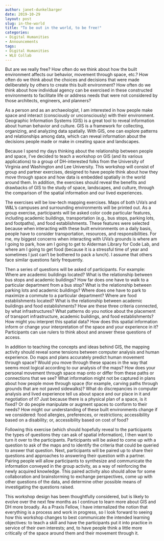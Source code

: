 ```yaml
---
author: janet-dunkelbarger
date: 2019-10-29
layout: post
slug: in-the-world
title: "To be out in the world, to be free!"
categories:
- Digital Humanities
- Announcements
tags:
- Digital Humanities
- WLU Collab
---
```

But are we really free? How often do we think about how the built environment affects our behavior, movement through space, etc.? How often do we think about the choices and decisions that were made deliberately by others to create this built environment? How often do we think about how individual agency can be exercised in these constructed environments to facilitate life or address needs that were not considered by those architects, engineers, and planners?

As a person and as an archaeologist, I am interested in how people make space and interact (consciously or unconsciously) with their environment. Geographic Information Systems (GIS) is a great tool to reveal information about human behavior and culture. GIS is a framework for collecting, organizing, and analyzing data spatially. With GIS, one can explore patterns and relationships among data, which can reveal information about the decisions people made or make in creating space and landscapes.

Because I spend my days thinking about the relationship between people and space, I’ve decided to teach a workshop on GIS (and its various applications) to a group of DH-interested folks from the University of Virginia and Washington and Lee University. This workshop will consist of group and partner exercises, designed to have people think about how they move through space and how data is embedded spatially in the world around them. In addition, the exercises should reveal the benefits and drawbacks of GIS to the study of space, landscapes, and culture, through the comparison of the spatial information and our lived experiences.

The exercises will be low-tech mapping exercises. Maps of both UVa’s and W&L’s campuses and surrounding environments will be printed out. As a group exercise, participants will be asked color code particular features, including academic buildings, transportation (e.g., bus stops, parking lots, and footpaths), and food establishments. These features were selected because when interacting with these built environments on a daily basis, people have to consider transportation, resources, and responsibilities. For me, my biggest concerns when interacting with UVa’s grounds is where am I going to park, how am I going to get to Alderman Library for Code Lab, and where am I going to get food (because it is a stressful time of year and sometimes I just can’t be bothered to pack a lunch). I assume that others face similar questions fairly frequently.

Then a series of questions will be asked of participants. For example: Where are academic buildings located? What is the relationship between bus stops and academic buildings? How far does one have to walk to a particular department from a bus stop? What is the relationship between parking lots and academic buildings? Where does one have to park to maximize a commute to a particular department? Where are food establishments located? What is the relationship between academic buildings and food establishments? How are these three criteria connected, by what infrastructures? What patterns do you notice about the placement of transport infrastructure, academic buildings, and food establishments? How might you interpret this spatial data? How does this spatial information inform or change your interpretation of the space and your experience in it? Participants can use rulers to think about and answer these questions of access.

In addition to teaching the concepts and ideas behind GIS, the mapping activity should reveal some tensions between computer analysis and human experience. Do maps and plans accurately predict human movement through space? Would you move through these spaces in the way that seems most logical according to our analysis of the maps? How does your personal movement through space map onto or differ from these paths or connections that we see? What information might not be captured in plans about how people move through space (for example, carving paths through grounds that are not paved sidewalks)? What do discrepancies in computer analysis and lived experience tell us about space and our place in it and negotiation of it? Just because there is a physical plan of a space, is it fixed? Or do people manipulate or augment spaces to conform to their needs? How might our understanding of these built environments change if we considered: food allergies, preferences, or restrictions; accessibility based on a disability; or, accessibility based on cost of food?

Following this exercise (which should hopefully reveal to the participants the types of questions they can ask of spatial information), I then want to turn it over to the participants. Participants will be asked to come up with a question to ask of the maps and to identify the criteria that could be queried to answer that question. Next, participants will be paired up to share their questions and approaches to answering their question with a partner. Pairing people will allow participants to synthesize and communicate the information conveyed in the group activity, as a way of reinforcing the newly acquired knowledge. This paired activity also should allow for some collaboration and brainstorming to exchange perspectives, come up with other questions of the data, and determine other possible means of investigating the questions raised.

This workshop design has been thoughtfully considered, but is likely to evolve over the next few months as I continue to learn more about GIS and DH more broadly. As a Praxis Fellow, I have internalized the notion that everything is a process and work in progress, so I look forward to seeing how this workshop changes to best communicate the intended learning objectives: to teach a skill and have the participants put it into practice in service of their own interests; and, to have people think a little more critically of the space around them and their movement through it.
